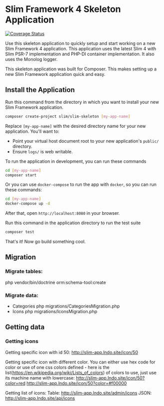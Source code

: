 # Slim Framework 4 Skeleton Application

[![Coverage Status](https://coveralls.io/repos/github/slimphp/Slim-Skeleton/badge.svg?branch=master)](https://coveralls.io/github/slimphp/Slim-Skeleton?branch=master)

Use this skeleton application to quickly setup and start working on a new Slim Framework 4 application. This application uses the latest Slim 4 with Slim PSR-7 implementation and PHP-DI container implementation. It also uses the Monolog logger.

This skeleton application was built for Composer. This makes setting up a new Slim Framework application quick and easy.

## Install the Application

Run this command from the directory in which you want to install your new Slim Framework application.

```bash
composer create-project slim/slim-skeleton [my-app-name]
```

Replace `[my-app-name]` with the desired directory name for your new application. You'll want to:

* Point your virtual host document root to your new application's `public/` directory.
* Ensure `logs/` is web writable.

To run the application in development, you can run these commands 

```bash
cd [my-app-name]
composer start
```

Or you can use `docker-compose` to run the app with `docker`, so you can run these commands:
```bash
cd [my-app-name]
docker-compose up -d
```
After that, open `http://localhost:8080` in your browser.

Run this command in the application directory to run the test suite

```bash
composer test
```

That's it! Now go build something cool.

## Migration
### Migrate tables:
php vendor/bin/doctrine orm:schema-tool:create

### Migrate data:
 - Categories
 php migrations/CategoriesMigration.php
 - Icons
 php migrations/IconsMigration.php

## Getting data
### Getting icons
Getting specific icon with id 50:
http://slim-app.lndo.site/icon/50

Getting specific icon with different color. You can either use hex code for color or use of one css colors defined - here is the list(https://en.wikipedia.org/wiki/Lists_of_colors) of colors to use, just use its machine name with lowercase:
http://slim-app.lndo.site/icon/50?color=red
http://slim-app.lndo.site/icon/50?color=#f00000

Getting list of icons:
Table: http://slim-app.lndo.site/admin/icons
JSON: http://slim-app.lndo.site/api/icons
